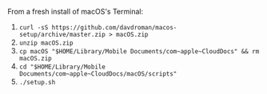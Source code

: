 From a fresh install of macOS's Terminal:

1. `curl -sS https://github.com/davdroman/macos-setup/archive/master.zip > macOS.zip`
1. `unzip macOS.zip`
1. `cp macOS "$HOME/Library/Mobile Documents/com~apple~CloudDocs" && rm macOS.zip`
1. `cd "$HOME/Library/Mobile Documents/com~apple~CloudDocs/macOS/scripts"`
1. `./setup.sh`
